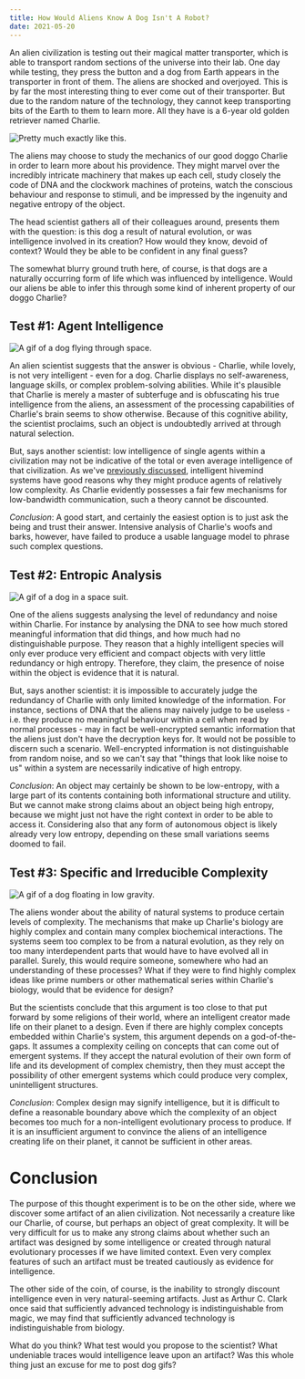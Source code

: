 ```yaml
---
title: How Would Aliens Know A Dog Isn't A Robot?
date: 2021-05-20
---
```


An alien civilization is testing out their magical matter transporter, which is able to transport random sections of the universe into their lab. One day while testing, they press the button and a dog from Earth appears in the transporter in front of them. The aliens are shocked and overjoyed. This is by far the most interesting thing to ever come out of their transporter. But due to the random nature of the technology, they cannot keep transporting bits of the Earth to them to learn more. All they have is a 6-year old golden retriever named Charlie.

![Pretty much exactly like this.](https://media.giphy.com/media/XCy2gXigoY7Cq22lZI/giphy.gif)

The aliens may choose to study the mechanics of our good doggo Charlie in order to learn more about his providence. They might marvel over the incredibly intricate machinery that makes up each cell, study closely the code of DNA and the clockwork machines of proteins, watch the conscious behaviour and response to stimuli, and be impressed by the ingenuity and negative entropy of the object.

The head scientist gathers all of their colleagues around, presents them with the question: is this dog a result of natural evolution, or was intelligence involved in its creation? How would they know, devoid of context? Would they be able to be confident in any final guess?

The somewhat blurry ground truth here, of course, is that dogs are a naturally occurring form of life which was influenced by intelligence. Would our aliens be able to infer this through some kind of inherent property of our doggo Charlie?

## Test #1: Agent Intelligence

![A gif of a dog flying through space.](https://media.giphy.com/media/3orieRftQRDJLIlpQc/giphy.gif)

An alien scientist suggests that the answer is obvious - Charlie, while lovely, is not very intelligent - even for a dog. Charlie displays no self-awareness, language skills, or complex problem-solving abilities. While it's plausible that Charlie is merely a master of subterfuge and is obfuscating his true intelligence from the aliens, an assessment of the processing capabilities of Charlie's brain seems to show otherwise. Because of this cognitive ability, the scientist proclaims, such an object is undoubtedly arrived at through natural selection.

But, says another scientist: low intelligence of single agents within a civilization may not be indicative of the total or even average intelligence of that civilization. As we've [previously discussed](https://lrtw.net/blog/egosarebandwidthmembranes), intelligent hivemind systems have good reasons why they might produce agents of relatively low complexity. As Charlie evidently possesses a fair few mechanisms for low-bandwidth communication, such a theory cannot be discounted.

*Conclusion*: A good start, and certainly the easiest option is to just ask the being and trust their answer. Intensive analysis of Charlie's woofs and barks, however, have failed to produce a usable language model to phrase such complex questions.

## Test #2: Entropic Analysis

![A gif of a dog in a space suit.](https://media.giphy.com/media/3o7TKGFmsNlL44bzwc/giphy.gif)

One of the aliens suggests analysing the level of redundancy and noise within Charlie. For instance by analysing the DNA to see how much stored meaningful information that did things, and how much had no distinguishable purpose. They reason that a highly intelligent species will only ever produce very efficient and compact objects with very little redundancy or high entropy. Therefore, they claim, the presence of noise within the object is evidence that it is natural.

But, says another scientist: it is impossible to accurately judge the redundancy of Charlie with only limited knowledge of the information. For instance, sections of DNA that the aliens may naively judge to be useless - i.e. they produce no meaningful behaviour within a cell when read by normal processes - may in fact be well-encrypted semantic information that the aliens just don't have the decryption keys for. It would not be possible to discern such a scenario. Well-encrypted information is not distinguishable from random noise, and so we can't say that "things that look like noise to us" within a system are necessarily indicative of high entropy.

*Conclusion*: An object may certainly be shown to be low-entropy, with a large part of its contents containing both informational structure and utility. But we cannot make strong claims about an object being high entropy, because we might just not have the right context in order to be able to access it. Considering also that any form of autonomous object is likely already very low entropy, depending on these small variations seems doomed to fail.

## Test #3: Specific and Irreducible Complexity

![A gif of a dog floating in low gravity. ](https://media.giphy.com/media/h8CN5scYExiB7l4Fmc/giphy.gif)

The aliens wonder about the ability of natural systems to produce certain levels of complexity. The mechanisms that make up Charlie's biology are highly complex and contain many complex biochemical interactions. The systems seem too complex to be from a natural evolution, as they rely on too many interdependent parts that would have to have evolved all in parallel. Surely, this would require someone, somewhere who had an understanding of these processes? What if they were to find highly complex ideas like prime numbers or other mathematical series within Charlie's biology, would that be evidence for design?

But the scientists conclude that this argument is too close to that put forward by some religions of their world, where an intelligent creator made life on their planet to a design. Even if there are highly complex concepts embedded within Charlie's system, this argument depends on a god-of-the-gaps. It assumes a complexity ceiling on concepts that can come out of emergent systems. If they accept the natural evolution of their own form of life and its development of complex chemistry, then they must accept the possibility of other emergent systems which could produce very complex, unintelligent structures.

*Conclusion*: Complex design may signify intelligence, but it is difficult to define a reasonable boundary above which the complexity of an object becomes too much for a non-intelligent evolutionary process to produce. If it is an insufficient argument to convince the aliens of an intelligence creating life on their planet, it cannot be sufficient in other areas.

# Conclusion

The purpose of this thought experiment is to be on the other side, where we discover some artifact of an alien civilization. Not necessarily a creature like our Charlie, of course, but perhaps an object of great complexity. It will be very difficult for us to make any strong claims about whether such an artifact was designed by some intelligence or created through natural evolutionary processes if we have limited context. Even very complex features of such an artifact must be treated cautiously as evidence for intelligence.

The other side of the coin, of course, is the inability to strongly discount intelligence even in very natural-seeming artifacts. Just as Arthur C. Clark once said that sufficiently advanced technology is indistinguishable from magic, we may find that sufficiently advanced technology is indistinguishable from biology.

What do you think? What test would you propose to the scientist? What undeniable traces would intelligence leave upon an artifact? Was this whole thing just an excuse for me to post dog gifs?
